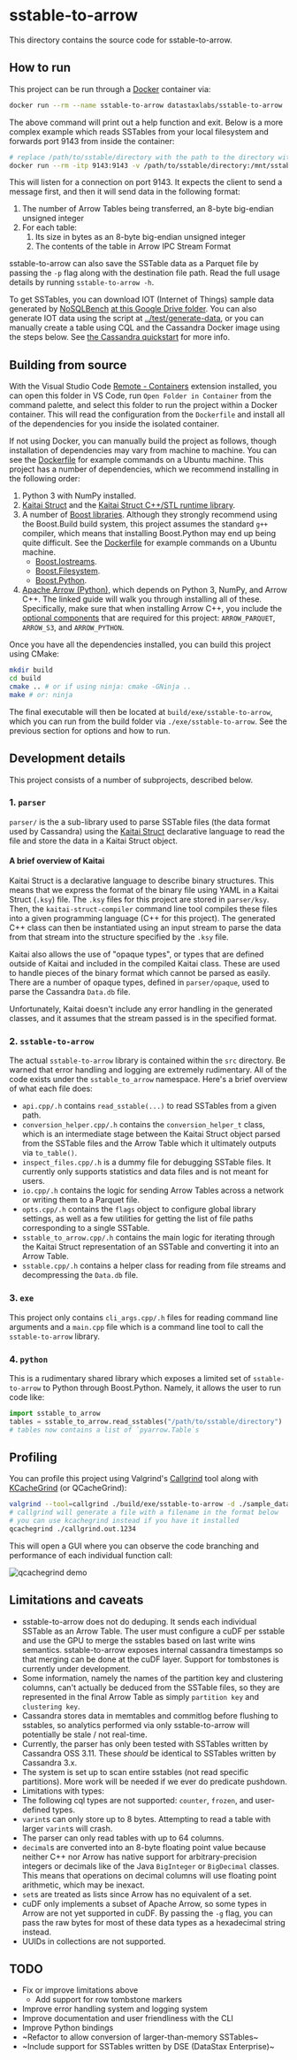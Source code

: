 # sstable-to-arrow

This directory contains the source code for sstable-to-arrow.

## How to run

This project can be run through a [Docker](https://www.docker.com/) container via:
```bash
docker run --rm --name sstable-to-arrow datastaxlabs/sstable-to-arrow
```

The above command will print out a help function and exit. Below is a more complex example which reads SSTables from your local filesystem and forwards port 9143 from inside the container:
```bash
# replace /path/to/sstable/directory with the path to the directory with your sstables
docker run --rm -itp 9143:9143 -v /path/to/sstable/directory:/mnt/sstables --name sstable-to-arrow datastaxlabs/sstable-to-arrow /mnt/sstables
```

This will listen for a connection on port 9143. It expects the client to send a
message first, and then it will send data in the following format:

1. The number of Arrow Tables being transferred, an 8-byte big-endian unsigned integer
2. For each table:
    1. Its size in bytes as an 8-byte big-endian unsigned integer
    2. The contents of the table in Arrow IPC Stream Format

sstable-to-arrow can also save the SSTable data as a Parquet file by passing the `-p` flag along with the destination file path. Read the full usage details by running `sstable-to-arrow -h`.

To get SSTables, you can download IOT (Internet of Things) sample data generated by [NoSQLBench](http://docs.nosqlbench.io/#/) [at this Google Drive folder](https://drive.google.com/drive/folders/1y-f6rRH3OfC8AvVTNuhcmvjihnaMWN4p?usp=sharing). You can also generate IOT data using the script at [../test/generate-data](../test/generate-data), or you can manually create a table using CQL and the Cassandra Docker image using the steps below. See [the Cassandra quickstart](https://cassandra.apache.org/quickstart/) for more info.

## Building from source

With the Visual Studio Code [Remote - Containers](https://marketplace.visualstudio.com/items?itemName=ms-vscode-remote.remote-containers) extension installed, you can open this folder in VS Code, run `Open Folder in Container` from the command palette, and select this folder to run the project within a Docker container. This will read the configuration from the `Dockerfile` and install all of the dependencies for you inside the isolated container.

If not using Docker, you can manually build the project as follows, though installation of dependencies may vary from machine to machine. You can see the [Dockerfile](Dockerfile) for example commands on a Ubuntu machine. This project has a number of dependencies, which we recommend installing in the following order:

1. Python 3 with NumPy installed.
2. [Kaitai Struct](`https://kaitai.io/#download`) and the [Kaitai Struct C++/STL runtime library](https://github.com/kaitai-io/kaitai_struct_cpp_stl_runtime).
3. A number of [Boost libraries](https://www.boost.org/doc/libs/). Although they strongly recommend using the Boost.Build build system, this project assumes the standard `g++` compiler, which means that installing Boost.Python may end up being quite difficult. See the [Dockerfile](Dockerfile) for example commands on a Ubuntu machine.
    - [Boost.Iostreams](https://www.boost.org/doc/libs/1_77_0/libs/iostreams/doc/index.html).
    - [Boost.Filesystem](https://www.boost.org/doc/libs/1_77_0/libs/filesystem/doc/index.htm).
    - [Boost.Python](https://www.boost.org/doc/libs/1_77_0/libs/python/doc/html/building/installing_boost_python_on_your_.html).
4. [Apache Arrow (Python)](http://arrow.apache.org/docs/developers/python.html), which depends on Python 3, NumPy, and Arrow C++. The linked guide will walk you through installing all of these. Specifically, make sure that when installing Arrow C++, you include the [optional components](http://arrow.apache.org/docs/developers/cpp/building.html#optional-components) that are required for this project: `ARROW_PARQUET`, `ARROW_S3`, and `ARROW_PYTHON`.

Once you have all the dependencies installed, you can build this project using CMake:
```bash
mkdir build
cd build
cmake .. # or if using ninja: cmake -GNinja ..
make # or: ninja
```

The final executable will then be located at `build/exe/sstable-to-arrow`, which you can run from the build folder via `./exe/sstable-to-arrow`. See the previous section for options and how to run.

## Development details

This project consists of a number of subprojects, described below.

### 1. `parser`

`parser/` is the a sub-library used to parse SSTable files (the data format used by Cassandra) using the [Kaitai Struct](https://kaitai.io/) declarative language to read the file and store the data in a Kaitai Struct object.

#### A brief overview of Kaitai

Kaitai Struct is a declarative language to describe binary structures. This means that we express the format of the binary file using YAML in a Kaitai Struct (`.ksy`) file. The `.ksy` files for this project are stored in `parser/ksy`. Then, the `kaitai-struct-compiler` command line tool compiles these files into a given programming language (C++ for this project). The generated C++ class can then be instantiated using an input stream to parse the data from that stream into the structure specified by the `.ksy` file.

Kaitai also allows the use of "opaque types", or types that are defined outside of Kaitai and included in the compiled Kaitai class. These are used to handle pieces of the binary format which cannot be parsed as easily. There are a number of opaque types, defined in `parser/opaque`, used to parse the Cassandra `Data.db` file.

Unfortunately, Kaitai doesn't include any error handling in the generated classes, and it assumes that the stream passed is in the specified format.

### 2. `sstable-to-arrow`

The actual `sstable-to-arrow` library is contained within the `src` directory. Be warned that error handling and logging are extremely rudimentary. All of the code exists under the `sstable_to_arrow` namespace. Here's a brief overview of what each file does:

- `api.cpp/.h` contains `read_sstable(...)` to read SSTables from a given path.
- `conversion_helper.cpp/.h` contains the `conversion_helper_t` class, which is an intermediate stage between the Kaitai Struct object parsed from the SSTable files and the Arrow Table which it ultimately outputs via `to_table()`.
- `inspect_files.cpp/.h` is a dummy file for debugging SSTable files. It currently only supports statistics and data files and is not meant for users.
- `io.cpp/.h` contains the logic for sending Arrow Tables across a network or writing them to a Parquet file.
- `opts.cpp/.h` contains the `flags` object to configure global library settings, as well as a few utilities for getting the list of file paths corresponding to a single SSTable.
- `sstable_to_arrow.cpp/.h` contains the main logic for iterating through the Kaitai Struct representation of an SSTable and converting it into an Arrow Table.
- `sstable.cpp/.h` contains a helper class for reading from file streams and decompressing the `Data.db` file.

### 3. `exe`

This project only contains `cli_args.cpp/.h` files for reading command line arguments and a `main.cpp` file which is a command line tool to call the `sstable-to-arrow` library.

### 4. `python`

This is a rudimentary shared library which exposes a limited set of `sstable-to-arrow` to Python through Boost.Python. Namely, it allows the user to run code like:

```py
import sstable_to_arrow
tables = sstable_to_arrow.read_sstables("/path/to/sstable/directory")
# tables now contains a list of `pyarrow.Table`s
```

## Profiling

You can profile this project using Valgrind's [Callgrind](https://www.valgrind.org/info/tools.html#callgrind) tool along with [KCacheGrind](https://kcachegrind.github.io/html/Home.html) (or QCacheGrind):

```bash
valgrind --tool=callgrind ./build/exe/sstable-to-arrow -d ./sample_data/baselines/iot-5b608090e03d11ebb4c1d335f841c590
# callgrind will generate a file with a filename in the format below
# you can use kcachegrind instead if you have it installed
qcachegrind ./callgrind.out.1234
```

This will open a GUI where you can observe the code branching and performance of each individual function call:

![qcachegrind demo](./profiling.png)

## Limitations and caveats

- sstable-to-arrow does not do deduping. It sends each individual SSTable as an Arrow Table. The user must configure a cuDF per sstable and use the GPU to merge the sstables based on last write wins semantics. sstable-to-arrow exposes internal cassandra timestamps so that merging can be done at the cuDF layer. Support for tombstones is currently under development.
- Some information, namely the names of the partition key and clustering columns, can't actually be deduced from the SSTable files, so they are represented in the final Arrow Table as simply `partition key` and `clustering key`.
- Cassandra stores data in memtables and commitlog before flushing to sstables, so analytics performed via only sstable-to-arrow will potentially be stale / not real-time.
- Currently, the parser has only been tested with SSTables written by Cassandra OSS 3.11. These *should* be identical to SSTables written by Cassandra 3.x.
- The system is set up to scan entire sstables (not read specific partitions). More work will be needed if we ever do predicate pushdown.
- Limitations with types:
- The following cql types are not supported: `counter`, `frozen`, and user-defined types.
- `varint`s can only store up to 8 bytes. Attempting to read a table with larger `varint`s will crash.
- The parser can only read tables with up to 64 columns.
- `decimal`s are converted into an 8-byte floating point value because neither C++ nor Arrow has native support for arbitrary-precision integers or decimals like of the Java `BigInteger` or `BigDecimal` classes. This means that operations on decimal columns will use floating point arithmetic, which may be inexact.
- `set`s are treated as lists since Arrow has no equivalent of a set.
- cuDF only implements a subset of Apache Arrow, so some types in Arrow are not yet supported in cuDF. By passing the `-g` flag, you can pass the raw bytes for most of these data types as a hexadecimal string instead.
- UUIDs in collections are not supported.

## TODO

- Fix or improve limitations above
    - Add support for row tombstone markers
- Improve error handling system and logging system
- Improve documentation and user friendliness with the CLI
- Improve Python bindings
- ~Refactor to allow conversion of larger-than-memory SSTables~
- ~Include support for SSTables written by DSE (DataStax Enterprise)~
